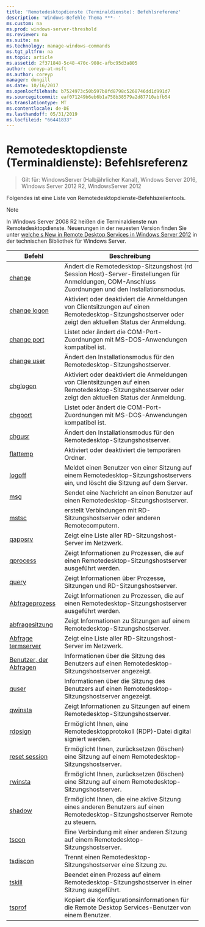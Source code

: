 ```yaml
---
title: 'Remotedesktopdienste (Terminaldienste): Befehlsreferenz'
description: 'Windows-Befehle Thema ***- '
ms.custom: na
ms.prod: windows-server-threshold
ms.reviewer: na
ms.suite: na
ms.technology: manage-windows-commands
ms.tgt_pltfrm: na
ms.topic: article
ms.assetid: 2f371848-5c48-470c-908c-afbc95d3a805
author: coreyp-at-msft
ms.author: coreyp
manager: dongill
ms.date: 10/16/2017
ms.openlocfilehash: b7524973c50b597b8fd8798c5268746dd1d991d7
ms.sourcegitcommit: eaf071249b6eb6b1a758b38579a2d87710abfb54
ms.translationtype: MT
ms.contentlocale: de-DE
ms.lasthandoff: 05/31/2019
ms.locfileid: "66441833"
---
```

# <a name="remote-desktop-services-terminal-services-command-reference"></a>Remotedesktopdienste (Terminaldienste): Befehlsreferenz

>Gilt für: WindowsServer (Halbjährlicher Kanal), Windows Server 2016, Windows Server 2012 R2, WindowsServer 2012

Folgendes ist eine Liste von Remotedesktopdienste-Befehlszeilentools.
> [!NOTE]
> In Windows Server 2008 R2 heißen die Terminaldienste nun Remotedesktopdienste. Neuerungen in der neuesten Version finden Sie unter [welche s New in Remote Desktop Services in Windows Server 2012](https://technet.microsoft.com/library/hh831527) in der technischen Bibliothek für Windows Server.
> 
> |                 Befehl                 |                                                      Beschreibung                                                       |
> |-----------------------------------------|------------------------------------------------------------------------------------------------------------------------|
> |           [change](change.md)           | Ändert die Remotedesktop-Sitzungshost (rd Session Host)-Server-Einstellungen für Anmeldungen, COM-Anschluss Zuordnungen und den Installationsmodus. |
> |     [change logon](change-logon.md)     |    Aktiviert oder deaktiviert die Anmeldungen von Clientsitzungen auf einen Remotedesktop-Sitzungshostserver oder zeigt den aktuellen Status der Anmeldung.     |
> |      [change port](change-port.md)      |                   Listet oder ändert die COM-Port-Zuordnungen mit MS-DOS-Anwendungen kompatibel ist.                    |
> |      [change user](change-user.md)      |                                Ändert den Installationsmodus für den Remotedesktop-Sitzungshostserver.                                |
> |         [chglogon](chglogon.md)         |    Aktiviert oder deaktiviert die Anmeldungen von Clientsitzungen auf einen Remotedesktop-Sitzungshostserver oder zeigt den aktuellen Status der Anmeldung.     |
> |          [chgport](chgport.md)          |                   Listet oder ändert die COM-Port-Zuordnungen mit MS-DOS-Anwendungen kompatibel ist.                    |
> |           [chgusr](chgusr.md)           |                                Ändert den Installationsmodus für den Remotedesktop-Sitzungshostserver.                                |
> |         [flattemp](flattemp.md)         |                                      Aktiviert oder deaktiviert die temporären Ordner.                                       |
> |           [logoff](logoff.md)           |          Meldet einen Benutzer von einer Sitzung auf einem Remotedesktop-Sitzungshostservers ein, und löscht die Sitzung auf dem Server.          |
> |              [msg](msg.md)              |                                Sendet eine Nachricht an einen Benutzer auf einen Remotedesktop-Sitzungshostserver.                                 |
> |            [mstsc](mstsc.md)            |                       erstellt Verbindungen mit RD-Sitzungshostserver oder anderen Remotecomputern.                        |
> |          [qappsrv](qappsrv.md)          |                             Zeigt eine Liste aller RD-Sitzungshost-Server im Netzwerk.                             |
> |         [qprocess](qprocess.md)         |                  Zeigt Informationen zu Prozessen, die auf einen Remotedesktop-Sitzungshostserver ausgeführt werden.                   |
> |            [query](query.md)            |                      Zeigt Informationen über Prozesse, Sitzungen und RD-Sitzungshostserver.                      |
> |    [Abfrageprozess](query-process.md)    |                  Zeigt Informationen zu Prozessen, die auf einen Remotedesktop-Sitzungshostserver ausgeführt werden.                   |
> |    [abfragesitzung](query-session.md)    |                           Zeigt Informationen zu Sitzungen auf einem Remotedesktop-Sitzungshostserver.                            |
> | [Abfrage termserver](query-termserver.md) |                             Zeigt eine Liste aller RD-Sitzungshost-Server im Netzwerk.                             |
> |       [Benutzer, der Abfragen](query-user.md)       |                         Informationen über die Sitzung des Benutzers auf einen Remotedesktop-Sitzungshostserver angezeigt.                         |
> |            [quser](quser.md)            |                         Informationen über die Sitzung des Benutzers auf einen Remotedesktop-Sitzungshostserver angezeigt.                         |
> |          [qwinsta](qwinsta.md)          |                           Zeigt Informationen zu Sitzungen auf einem Remotedesktop-Sitzungshostserver.                            |
> |          [rdpsign](rdpsign.md)          |                          Ermöglicht Ihnen, eine Remotedesktopprotokoll (RDP)-Datei digital signiert werden.                          |
> |    [reset session](reset-session.md)    |                         Ermöglicht Ihnen, zurücksetzen (löschen) eine Sitzung auf einem Remotedesktop-Sitzungshostserver.                          |
> |          [rwinsta](rwinsta.md)          |                         Ermöglicht Ihnen, zurücksetzen (löschen) eine Sitzung auf einem Remotedesktop-Sitzungshostserver.                          |
> |           [shadow](shadow.md)           |            Ermöglicht Ihnen, die eine aktive Sitzung eines anderen Benutzers auf einen Remotedesktop-Sitzungshostserver Remote zu steuern.             |
> |            [tscon](tscon.md)            |                               Eine Verbindung mit einer anderen Sitzung auf einem Remotedesktop-Sitzungshostserver.                                |
> |         [tsdiscon](tsdiscon.md)         |                                 Trennt einen Remotedesktop-Sitzungshostserver eine Sitzung zu.                                  |
> |           [tskill](tskill.md)           |                           Beendet einen Prozess auf einem Remotedesktop-Sitzungshostserver in einer Sitzung ausgeführt.                            |
> |           [tsprof](tsprof.md)           |              Kopiert die Konfigurationsinformationen für die Remote Desktop Services-Benutzer von einem Benutzer.               |
